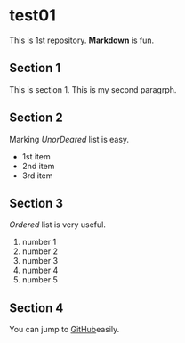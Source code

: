 # test01
 
This is 1st repository.
**Markdown** is fun.

## Section 1
This is section 1.
This is my second paragrph.

## Section 2
Marking *UnorDeared* list is easy.

- 1st item
- 2nd item
- 3rd item

## Section 3
*Ordered* list is very useful.

1. number 1
1. number 2
1. number 3
1. number 4
1. number 5

## Section 4

You can jump to [GitHub](https://github.com)easily.